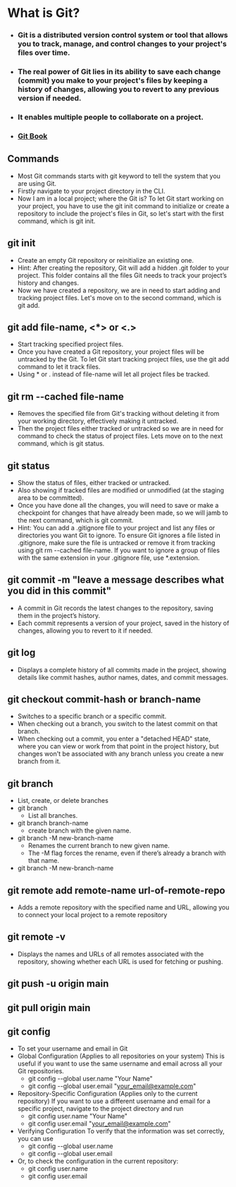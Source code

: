 # What is Git?
- ### Git is a distributed version control system or tool that allows you to track, manage, and control changes to your project's files over time.
- ### The real power of Git lies in its ability to save each change (commit) you make to your project's files by keeping a history of changes, allowing you to revert to any previous version if needed.
- ### It enables multiple people to collaborate on a project.
- ### [Git Book](https://git-scm.com/book/en/v2)

## Commands
- Most Git commands starts with git keyword to tell the system that you are using Git.
- Firstly navigate to your project directory in the CLI.
- Now I am in a local project; where the Git is? To let Git start working on your project, you have to use the git init command to initialize or create a repository to include the project's files in Git, so let's start with the first command, which is git init.

## git init
- Create an empty Git repository or reinitialize an existing one.
- Hint: After creating the repository, Git will add a hidden .git folder to your project. This folder contains all the files Git needs to track your project’s history and changes.
- Now we have created a repository, we are in need to start adding and tracking project files. Let's move on to the second command, which is git add.

## git add file-name, <*> or <.>
- Start tracking specified project files.
- Once you have created a Git repository, your project files will be untracked by the Git. To let Git start tracking project files, use the git add command to let it track files.
- Using * or . instead of file-name will let all project files be tracked.

## git rm --cached file-name
- Removes the specified file from Git's tracking without deleting it from your working directory, effectively making it untracked.
- Then the project files either tracked or untracked so we are in need for command to check the status of project files. Lets move on to the next command, which is git status.

## git status
- Show the status of files, either tracked or untracked.
- Also showing if tracked files are modified or unmodified (at the staging area to be committed).
- Once you have done all the changes, you will need to save or make a checkpoint for changes that have already been made, so we will jamb to the next command, which is git commit.
- Hint: You can add a .gitignore file to your project and list any files or directories you want Git to ignore. To ensure Git ignores a file listed in .gitignore, make sure the file is untracked or remove it from tracking using git rm --cached file-name. If you want to ignore a group of files with the same extension in your .gitignore file, use *.extension.

## git commit -m "leave a message describes what you did in this commit"
- A commit in Git records the latest changes to the repository, saving them in the project’s history.
- Each commit represents a version of your project, saved in the history of changes, allowing you to revert to it if needed.

## git log
- Displays a complete history of all commits made in the project, showing details like commit hashes, author names, dates, and commit messages.

## git checkout commit-hash or branch-name 
- Switches to a specific branch or a specific commit.
- When checking out a branch, you switch to the latest commit on that branch.
- When checking out a commit, you enter a "detached HEAD" state, where you can view or work from that point in the project history, but changes won't be associated with any branch unless you create a new branch from it.

## git branch
- List, create, or delete branches
- git branch
  - List all branches.
- git branch branch-name
  - create branch with the given name.
- git branch -M new-branch-name
  - Renames the current branch to new given name.
  - The -M flag forces the rename, even if there’s already a branch with that name.
- git branch -M new-branch-name

## git remote add remote-name url-of-remote-repo
- Adds a remote repository with the specified name and URL, allowing you to connect your local project to a remote repository

## git remote -v
- Displays the names and URLs of all remotes associated with the repository, showing whether each URL is used for fetching or pushing.

## git push -u origin main

## git pull origin main

## git config
- To set your username and email in Git
- Global Configuration (Applies to all repositories on your system) This is useful if you want to use the same username and email across all your Git repositories.
  - git config --global user.name "Your Name"
  - git config --global user.email "your_email@example.com"
- Repository-Specific Configuration (Applies only to the current repository) If you want to use a different username and email for a specific project, navigate to the project directory and run
  - git config user.name "Your Name"
  - git config user.email "your_email@example.com"
- Verifying Configuration To verify that the information was set correctly, you can use
  - git config --global user.name
  - git config --global user.email
- Or, to check the configuration in the current repository:
  - git config user.name
  - git config user.email

  
